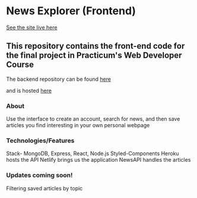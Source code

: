 # News Explorer (Frontend)
[See the site live here](https://wonderful-yonath-9a8bb2.netlify.app)

## This repository contains the front-end code for the final project in Practicum's Web Developer Course

The backend repository can be found [here ](https://github.com/Trisboyd/news-explorer-api)

and is hosted [here](https://api-boyd-news-explorer.herokuapp.com/)

### About
Use the interface to create an account, search for news, and then save articles you find interesting in your own personal webpage


### Technologies/Features
Stack- MongoDB, Express, React, Node.js
Styled-Components
Heroku hosts the API
Netlify brings us the application
NewsAPI handles the articles

### Updates coming soon!
Filtering saved articles by topic
